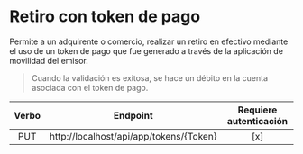 # Retiro con token de pago

Permite a un adquirente o comercio, realizar un retiro en efectivo mediante el uso de un token de pago que fue generado a través de la aplicación de movilidad del emisor.

> Cuando la validación es exitosa, se hace un débito en la cuenta asociada con el token de pago.

Verbo | Endpoint | Requiere autenticación
:---: | -------- | :------------:
PUT | http://localhost/api/app/tokens/{Token} | [x]
